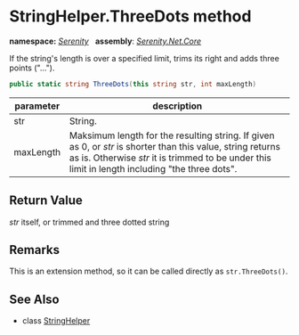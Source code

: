 # StringHelper.ThreeDots method
**namespace:** *[Serenity](../../README.md#serenity-namespace)*   **assembly**: *[Serenity.Net.Core](../../README.md)*

If the string's length is over a specified limit, trims its right and adds three points ("...").

```csharp
public static string ThreeDots(this string str, int maxLength)
```

| parameter | description |
| --- | --- |
| str | String. |
| maxLength | Maksimum length for the resulting string. If given as 0, or *str* is shorter than this value, string returns as is. Otherwise *str* it is trimmed to be under this limit in length including "the three dots". |

## Return Value

*str* itself, or trimmed and three dotted string

## Remarks

This is an extension method, so it can be called directly as `str.ThreeDots()`.

## See Also

* class [StringHelper](../StringHelper.md)